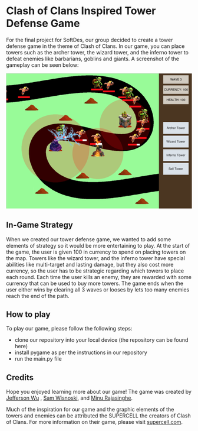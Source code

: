 # Clash of Clans Inspired Tower Defense Game

For the final project for SoftDes, our group decided to create a tower defense game in the theme of Clash of Clans. In our game, you can place towers such as the archer tower, the wizard tower, and the inferno tower to defeat enemies like barbarians, goblins and giants. A screenshot of the gameplay can be seen below:

![Game image local](/tower-defense-gameplay.png)

## In-Game Strategy

When we created our tower defense game, we wanted to add some elements of strategy so it would be more entertaining to play. At the start of the game, the user is given 100 in currency to spend on placing towers on the map. Towers like the wizard tower, and the inferno tower have special abilities like multi-target and lasting damage, but they also cost more currency, so the user has to be strategic regarding which towers to place each round. Each time the user kills an enemy, they are rewarded with some currency that can be used to buy more towers. The game ends when the user either wins by clearing all 3 waves or looses by lets too many enemies reach the end of the path.

## How to play

To play our game, please follow the following steps:
* clone our repository into your local device (the repository can be found here)
* install pygame as per the instructions in our repository
* run the main.py file

## Credits

Hope you enjoyed learning more about our game! The game was created by [Jefferson Wu](https://github.com/JeffersonWu25) , [Sam Wisnoski](https://github.com/swisnoski), and [Minu Rajasinghe](https://github.com/minurajasinghe).

Much of the inspiration for our game and the graphic elements of the towers and enemies can be attributed the SUPERCELL the creators of Clash of Clans. For more information on their game, please visit [supercell.com](https://supercell.com/en/).
